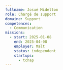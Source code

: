 ```yaml
---
fullname: Josué Midelton
role: Chargé de support
domaine: Support
competences:
  - Communication
missions:
  - start: 2025-01-08
    end: 2025-04-08
    employer: Malt
    status: independent
    startups:
      - tchap
---
```

